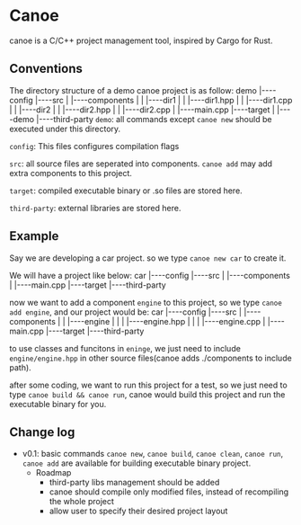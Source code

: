 # Canoe
canoe is a C/C++ project management tool, inspired by Cargo for Rust.

## Conventions
The directory structure of a demo canoe project is as follow:
demo
   |----config
   |----src
   |     |----components
   |     |     |----dir1
   |     |           |----dir1.hpp
   |     |           |----dir1.cpp
   |     |     |----dir2
   |     |           |----dir2.hpp
   |     |           |----dir2.cpp
   |     |----main.cpp
   |----target
   |     |----demo
   |----third-party
`demo`: all commands except `canoe new` should be executed under this directory.

`config`: This files configures compilation flags

`src`: all source files are seperated into components. `canoe add` may add extra components to this project.

`target`: compiled executable binary or .so files are stored here.

`third-party`: external libraries are stored here.

## Example
Say we are developing a car project. so we type `canoe new car` to create it.

We will have a project like below:
car
  |----config
  |----src
  |     |----components
  |     |----main.cpp
  |----target
  |----third-party

now we want to add a component `engine` to this project, so we type `canoe add engine`, and our project would be:
car
  |----config
  |----src
  |     |----components
  |     |     |----engine
  |     |     |     |----engine.hpp
  |     |     |     |----engine.cpp
  |     |----main.cpp
  |----target
  |----third-party

to use classes and funcitons in `eninge`, we just need to include `engine/engine.hpp` in other source files(canoe adds ./components to include path).

after some coding, we want to run this project for a test, so we just need to type `canoe build && canoe run`, canoe would build this project and run the executable binary for you. 

## Change log
- v0.1: basic commands `canoe new`, `canoe build`, `canoe clean`, `canoe run`, `canoe add` are available for building executable binary project. 
    - Roadmap
        - third-party libs management should be added
        - canoe should compile only modified files, instead of recompiling the whole project
        - allow user to specify their desired project layout